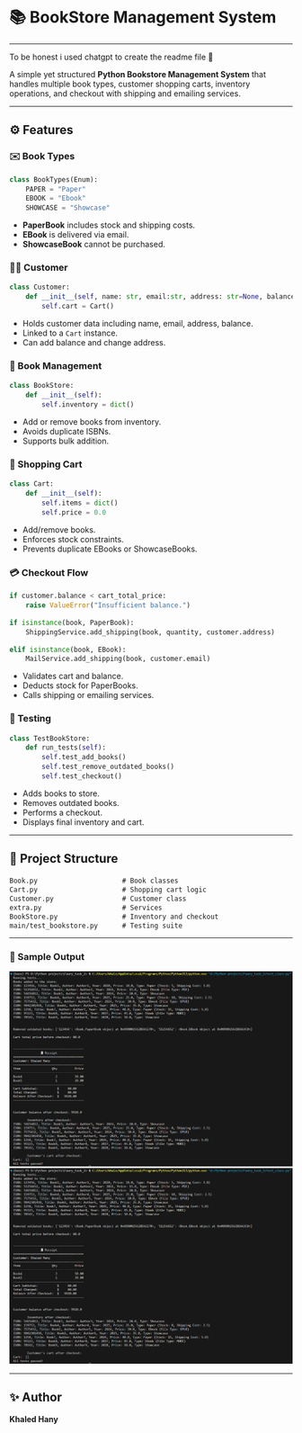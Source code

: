# 📚 BookStore Management System
---
To be honest i used chatgpt to create the readme file 👀

A simple yet structured **Python Bookstore Management System** that handles multiple book types, customer shopping carts, inventory operations, and checkout with shipping and emailing services.

---

## ⚙️ Features

### ✉️ Book Types

```python
class BookTypes(Enum):
    PAPER = "Paper"
    EBOOK = "Ebook"
    SHOWCASE = "Showcase"
```

- **PaperBook** includes stock and shipping costs.
- **EBook** is delivered via email.
- **ShowcaseBook** cannot be purchased.

### 👨‍🏠 Customer

```python
class Customer:
    def __init__(self, name: str, email:str, address: str=None, balance: float=0.0):
        self.cart = Cart()
```

- Holds customer data including name, email, address, balance.
- Linked to a `Cart` instance.
- Can add balance and change address.

### 📆 Book Management

```python
class BookStore:
    def __init__(self):
        self.inventory = dict()
```

- Add or remove books from inventory.
- Avoids duplicate ISBNs.
- Supports bulk addition.

### 🛒 Shopping Cart

```python
class Cart:
    def __init__(self):
        self.items = dict()
        self.price = 0.0
```

- Add/remove books.
- Enforces stock constraints.
- Prevents duplicate EBooks or ShowcaseBooks.

### 💳 Checkout Flow

```python
if customer.balance < cart_total_price:
    raise ValueError("Insufficient balance.")
```

```python
if isinstance(book, PaperBook):
    ShippingService.add_shipping(book, quantity, customer.address)
```

```python
elif isinstance(book, EBook):
    MailService.add_shipping(book, customer.email)
```

- Validates cart and balance.
- Deducts stock for PaperBooks.
- Calls shipping or emailing services.


### 🔧 Testing

```python
class TestBookStore:
    def run_tests(self):
        self.test_add_books()
        self.test_remove_outdated_books()
        self.test_checkout()
```

- Adds books to store.
- Removes outdated books.
- Performs a checkout.
- Displays final inventory and cart.

---

## 📁 Project Structure

```
Book.py                     # Book classes
Cart.py                     # Shopping cart logic
Customer.py                 # Customer class
extra.py                    # Services
BookStore.py                # Inventory and checkout
main/test_bookstore.py      # Testing suite
```

---

### 📸 Sample Output

![Output screenshot](screenshots/test_output.png)
![Output screenshot](screenshots/test_output.png)

---

## ✨ Author

**Khaled Hany**

